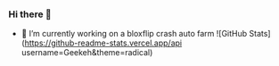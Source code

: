 ### Hi there 👋

- 🔭 I’m currently working on a bloxflip crash auto farm
![GitHub Stats](https://github-readme-stats.vercel.app/api username=Geekeh&theme=radical)
